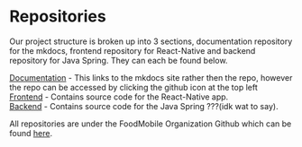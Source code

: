 # Repositories

Our project structure is broken up into 3 sections, documentation repository for the mkdocs, frontend repository for React-Native  and backend repository for Java Spring. They can each be found below.

[Documentation](https://foodmobile.readthedocs.io/en/latest/) - This links to the mkdocs site rather then the repo, however the repo can be accessed by clicking the github icon at the top left  
[Frontend](https://github.com/FoodMobile/frontend)  - Contains source code for the React-Native app.  
[Backend](https://github.com/FoodMobile/backend) - Contains source code for the Java Spring ???(idk wat to say).  

All repositories are under the FoodMobile Organization Github which can be found [here](https://github.com/FoodMobile).